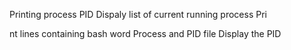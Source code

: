Printing process PID
Dispaly list of current running process
Pri

nt lines containing bash word
Process and PID file
Display the PID
